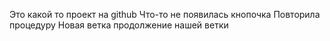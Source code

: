 Это какой то проект на github
Что-то не появилась кнопочка
Повторила процедуру
Новая ветка продолжение нашей ветки